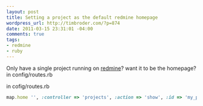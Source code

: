 ```yaml
--- 
layout: post
title: Setting a project as the default redmine homepage
wordpress_url: http://timbroder.com/?p=874
date: 2011-03-15 23:31:01 -04:00
comments: true
tags: 
- redmine
- ruby
---
```

Only have a single project running on <a href="http://www.redmine.org/" target="_blank">redmine</a>? want it to be the homepage?
in config/routes.rb


in cofig/routes.rb
``` ruby
map.home '', :controller => 'projects', :action => 'show', :id => 'my_project_name'```
